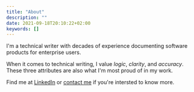 ```yaml
---
title: "About"
description: ""
date: 2021-09-18T20:10:22+02:00
keywords: []
---
```


I'm a technical writer with decades of experience documenting software products for enterprise users.

When it comes to technical writing, I value _logic_, _clarity_, and _accuracy_. These three attributes are also what I'm most proud of in my work.

Find me at [LinkedIn](https://www.linkedin.com/in/qing-sapphire-wang-36775731/) or <a href="mailto:sapphire.wang75@gmail.com">contact me</a> if you're intersted to know more.

